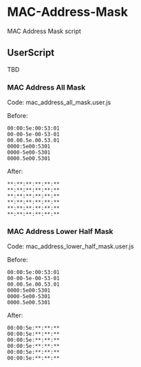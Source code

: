 # MAC-Address-Mask

MAC Address Mask script

## UserScript

TBD

### MAC Address All Mask

Code: mac_address_all_mask.user.js

Before:

``` body
00:00:5e:00:53:01
00-00-5e-00-53-01
00.00.5e.00.53.01
0000:5e00:5301
0000-5e00-5301
0000.5e00.5301
```

After:

``` body
**:**:**:**:**:**
**:**:**:**:**:**
**:**:**:**:**:**
**:**:**:**:**:**
**:**:**:**:**:**
**:**:**:**:**:**
```

### MAC Address Lower Half Mask

Code: mac_address_lower_half_mask.user.js

Before:

``` body
00:00:5e:00:53:01
00-00-5e-00-53-01
00.00.5e.00.53.01
0000:5e00:5301
0000-5e00-5301
0000.5e00.5301
```

After:

``` body
00:00:5e:**:**:**
00:00:5e:**:**:**
00:00:5e:**:**:**
00:00:5e:**:**:**
00:00:5e:**:**:**
00:00:5e:**:**:**
```
